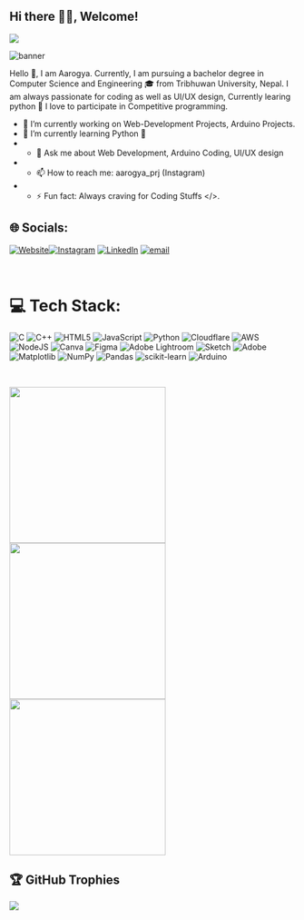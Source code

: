 ## Hi there 👋🧿, Welcome! 
[![](https://visitcount.itsvg.in/api?id=CodexAarogya&icon=5&color=12)](https://visitcount.itsvg.in)

![banner](https://github.com/user-attachments/assets/fb7d5961-040b-4d8c-ae2a-adfa45b40dd6)



Hello 👋, I am Aarogya. Currently, I am pursuing a bachelor degree in Computer Science and Engineering 🎓 from Tribhuwan University, Nepal.
I am always passionate for coding as well as UI/UX design, Currently learing python 🐉
I love to participate in Competitive programming.


- 🔭 I’m currently working on Web-Development Projects, Arduino Projects.
- 🌱 I’m currently learning Python 🎯
- - 💬 Ask me about Web Development, Arduino Coding, UI/UX design
- - 📫 How to reach me: aarogya_prj (Instagram)
- - ⚡ Fun fact: Always craving for Coding Stuffs </>.


## 🌐 Socials:
[![Website](	https://img.shields.io/badge/website-000000?style=for-the-badge&logo=About.me&logoColor=white)](https://aarogyaparajuli.com.np)[![Instagram](	https://img.shields.io/badge/Instagram-E4405F?style=for-the-badge&logo=instagram&logoColor=white)](https://instagram.com/aarogya_prj) [![LinkedIn](https://img.shields.io/badge/LinkedIn-0077B5?style=for-the-badge&logo=linkedin&logoColor=white)](https://linkedin.com/in/aarogyaparajuli) [![email](	https://img.shields.io/badge/Gmail-D14836?style=for-the-badge&logo=gmail&logoColor=white)](mailto:aarogyaparajuli07@gmail.com) 

&nbsp;

# 💻 Tech Stack:
![C](https://img.shields.io/badge/c-%2300599C.svg?style=for-the-badge&logo=c&logoColor=white) ![C++](https://img.shields.io/badge/c++-%2300599C.svg?style=for-the-badge&logo=c%2B%2B&logoColor=white) ![HTML5](https://img.shields.io/badge/html5-%23E34F26.svg?style=for-the-badge&logo=html5&logoColor=white) ![JavaScript](https://img.shields.io/badge/javascript-%23323330.svg?style=for-the-badge&logo=javascript&logoColor=%23F7DF1E) ![Python](https://img.shields.io/badge/python-3670A0?style=for-the-badge&logo=python&logoColor=ffdd54) ![Cloudflare](https://img.shields.io/badge/Cloudflare-F38020?style=for-the-badge&logo=Cloudflare&logoColor=white) ![AWS](https://img.shields.io/badge/AWS-%23FF9900.svg?style=for-the-badge&logo=amazon-aws&logoColor=white) ![NodeJS](https://img.shields.io/badge/node.js-6DA55F?style=for-the-badge&logo=node.js&logoColor=white) ![Canva](https://img.shields.io/badge/Canva-%2300C4CC.svg?style=for-the-badge&logo=Canva&logoColor=white) ![Figma](https://img.shields.io/badge/figma-%23F24E1E.svg?style=for-the-badge&logo=figma&logoColor=white) ![Adobe Lightroom](https://img.shields.io/badge/Adobe%20Lightroom-31A8FF.svg?style=for-the-badge&logo=Adobe%20Lightroom&logoColor=white) ![Sketch](https://img.shields.io/badge/Sketch-FFB387?style=for-the-badge&logo=sketch&logoColor=black) ![Adobe](https://img.shields.io/badge/adobe-%23FF0000.svg?style=for-the-badge&logo=adobe&logoColor=white) ![Matplotlib](https://img.shields.io/badge/Matplotlib-%23ffffff.svg?style=for-the-badge&logo=Matplotlib&logoColor=black) ![NumPy](https://img.shields.io/badge/numpy-%23013243.svg?style=for-the-badge&logo=numpy&logoColor=white) ![Pandas](https://img.shields.io/badge/pandas-%23150458.svg?style=for-the-badge&logo=pandas&logoColor=white) ![scikit-learn](https://img.shields.io/badge/scikit--learn-%23F7931E.svg?style=for-the-badge&logo=scikit-learn&logoColor=white) ![Arduino](https://img.shields.io/badge/-Arduino-00979D?style=for-the-badge&logo=Arduino&logoColor=white)

&nbsp;

<img src="https://user-images.githubusercontent.com/74038190/229223263-cf2e4b07-2615-4f87-9c38-e37600f8381a.gif" height="275"><img src="https://user-images.githubusercontent.com/74038190/219923809-b86dc415-a0c2-4a38-bc88-ad6cf06395a8.gif" height="275"><img src="https://user-images.githubusercontent.com/74038190/212749695-a6817c5a-a794-462b-afca-1b5ce7dd5e63.gif" height="275">



<!-- 📊 GitHub Stats:
![](https://github-readme-stats.vercel.app/api?username=CodexAarogya&theme=apprentice&hide_border=false&include_all_commits=true&count_private=true)<br/>
![](https://nirzak-streak-stats.vercel.app/?user=CodexAarogya&theme=apprentice&hide_border=false)<br/>
![](https://github-readme-stats.vercel.app/api/top-langs/?username=CodexAarogya&theme=apprentice&hide_border=false&include_all_commits=true&count_private=true&layout=compact) !-->

## 🏆 GitHub Trophies
![](https://github-profile-trophy.vercel.app/?username=CodexAarogya&theme=onedark&no-frame=true&no-bg=false&margin-w=4)

<!-- ### 🔝 Top Contributed Repo
![](https://github-contributor-stats.vercel.app/api?username=CodexAarogya&limit=5&theme=blue_navy&combine_all_yearly_contributions=true) !-->




